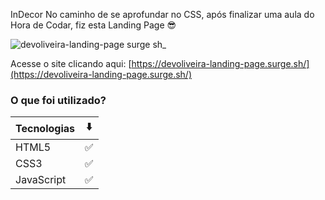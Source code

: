 InDecor
No caminho de se aprofundar no CSS, após finalizar uma aula do Hora de Codar, fiz esta Landing Page 😎

![devoliveira-landing-page surge sh_](https://user-images.githubusercontent.com/98242025/171968501-fb5f1588-802f-4006-984f-4f9209053117.png)

Acesse o site clicando aqui: [https://devoliveira-landing-page.surge.sh/](https://devoliveira-landing-page.surge.sh/)

### O que foi utilizado? 
Tecnologias  |  ⬇️
--------- | ------
HTML5 | ✅	
CSS3 | ✅	
JavaScript  | ✅	

 
